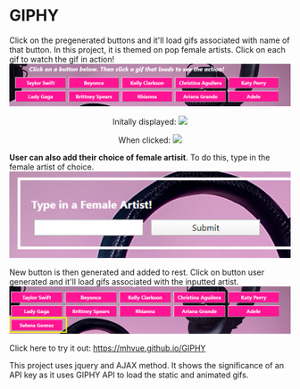 # GIPHY
Click on the pregenerated buttons and it'll load gifs associated with name of that button. In this project, it is themed on pop female artists. Click on each gif to watch the gif in action!
<img src="images/btnsIcon.png">

<p align="center"> Initally displayed:  
<img src="https://media2.giphy.com/media/aQXMVdhMErR3a/200_s.gif?cid=5dfcdcf169e71b440c9fde71efd6d37275dabf2fdfa4be48&rid=200_s.gif"> <p>

<p align="center">When clicked:  
<img src="https://media2.giphy.com/media/aQXMVdhMErR3a/200.gif?cid=5dfcdcf169e71b440c9fde71efd6d37275dabf2fdfa4be48&rid=200.gif">
</p>

**User can also add their choice of female artisit**.
 To do this, type in the female artist of choice. 
<img src="images/searchIcon.png">

New button is then generated and added to rest. Click on button user generated and it'll load gifs associated with the inputted artist. 
<img src="images/addedBtn2.png">

Click here to try it out: https://mhvue.github.io/GIPHY

This project uses jquery and AJAX method. It shows the significance of an API key as it uses GIPHY API to load the static and animated gifs. 
